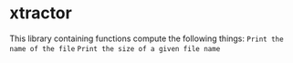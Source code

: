 # xtractor #
This library containing functions compute the following things:
`Print the name of the file`
`Print the size of a given file name`
